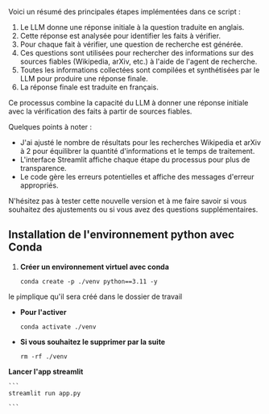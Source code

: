 
Voici un résumé des principales étapes implémentées dans ce script :

1. Le LLM donne une réponse initiale à la question traduite en anglais.
2. Cette réponse est analysée pour identifier les faits à vérifier.
3. Pour chaque fait à vérifier, une question de recherche est générée.
4. Ces questions sont utilisées pour rechercher des informations sur des sources fiables (Wikipedia, arXiv, etc.) à l'aide de l'agent de recherche.
5. Toutes les informations collectées sont compilées et synthétisées par le LLM pour produire une réponse finale.
6. La réponse finale est traduite en français.

Ce processus combine la capacité du LLM à donner une réponse initiale avec la vérification des faits à partir de sources fiables.
 
Quelques points à noter :

- J'ai ajusté le nombre de résultats pour les recherches Wikipedia et arXiv à 2 pour équilibrer la quantité d'informations et le temps de traitement.
- L'interface Streamlit affiche chaque étape du processus pour plus de transparence.
- Le code gère les erreurs potentielles et affiche des messages d'erreur appropriés.

N'hésitez pas à tester cette nouvelle version et à me faire savoir si vous souhaitez des ajustements ou si vous avez des questions supplémentaires.

## Installation de l'environnement python avec Conda

1. **Créer un environnement virtuel avec conda**
    ```
    conda create -p ./venv python==3.11 -y
    ```
le `p`implique qu'il sera créé dans le dossier de travail


- **Pour l'activer**

    ```
    conda activate ./venv
    ```

- **Si vous souhaitez le supprimer par la suite**
    ```
    rm -rf ./venv
    ```




**Lancer l'app streamlit** 

    ```
    streamlit run app.py

    ```